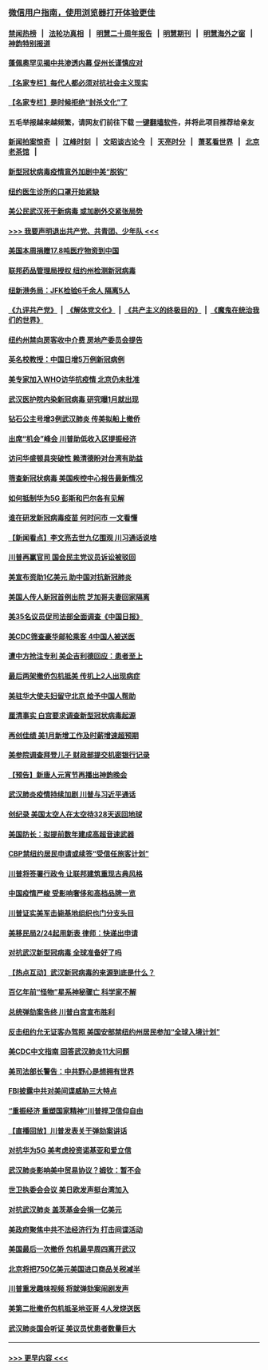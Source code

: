 ### [微信用户指南，使用浏览器打开体验更佳](https://github.com/gfw-breaker/banned-news1/blob/master/indexes/wechat-guide.md?t=0)
#### [禁闻热榜](热点新闻.md?t=0)  &nbsp;&nbsp;|&nbsp;&nbsp; [法轮功真相](https://github.com/gfw-breaker/truth/blob/master/README.md?t=0) &nbsp;&nbsp;|&nbsp;&nbsp; [明慧二十周年报告](https://github.com/gfw-breaker/mh-reports/blob/master/README.md?t=0) &nbsp;&nbsp;|&nbsp;&nbsp;[明慧期刊](https://github.com/gfw-breaker/mh-qikan) &nbsp;&nbsp;|&nbsp;&nbsp; [明慧海外之窗](https://github.com/gfw-breaker/mh-news/blob/master/README.md?t=0) &nbsp;&nbsp;|&nbsp;&nbsp; [神韵特别报道](https://github.com/gfw-breaker/mh-news/blob/master/shenyun.md?t=0)
#### [蓬佩奥罕见揭中共渗透内幕 促州长谨慎应对](../pages/nsc412/n11854685.md?t=02091255) 
#### [【名家专栏】每代人都必须对抗社会主义现实](../pages/nsc412/n11831412.md?t=02091255) 
#### [【名家专栏】是时候拒绝“封杀文化”了](../pages/nsc412/n11814093.md?t=02091255) 
#### 五毛举报越来越频繁，请网友们前往下载 [一键翻墙软件](https://github.com/gfw-breaker/ssr-accounts)，并将此项目推荐给亲友
#### [新闻拍案惊奇](https://github.com/gfw-breaker/banned-news1/blob/master/pages/link4.md) &nbsp;&nbsp;|&nbsp;&nbsp; [江峰时刻](https://github.com/gfw-breaker/banned-news1/blob/master/pages/link4.md) &nbsp;&nbsp;|&nbsp;&nbsp; [文昭谈古论今](https://github.com/gfw-breaker/banned-news1/blob/master/pages/link4.md) &nbsp;&nbsp;|&nbsp;&nbsp; [天亮时分](https://github.com/gfw-breaker/banned-news1/blob/master/pages/link4.md) &nbsp;&nbsp;|&nbsp;&nbsp; [萧茗看世界](https://github.com/gfw-breaker/banned-news1/blob/master/pages/link4.md) &nbsp;&nbsp;|&nbsp;&nbsp; [北京老茶馆](https://github.com/gfw-breaker/banned-news1/blob/master/pages/link4.md) &nbsp;&nbsp;|&nbsp;&nbsp; 
#### [新型冠状病毒疫情意外加剧中美“脱钩”](../pages/nsc412/n11854475.md?t=02091255) 
#### [纽约医生诊所的口罩开始紧缺](../pages/nsc412/n11853364.md?t=02091255) 
#### [美公民武汉死于新病毒 或加剧外交紧张局势](../pages/nsc412/n11854331.md?t=02091255) 
#### [>>> 我要声明退出共产党、共青团、少年队 <<<](https://github.com/begood0513/goodnews/blob/master/quit/letter.md) 
#### [美国本周捐赠17.8吨医疗物资到中国](../pages/nsc412/n11854269.md?t=02091255) 
#### [联邦药品管理局授权  纽约州检测新冠病毒](../pages/nsc412/n11853371.md?t=02091255) 
#### [纽新港务局：JFK检验6千余人  隔离5人](../pages/nsc412/n11853366.md?t=02091255) 
#### [《九评共产党》](https://github.com/begood0513/9ping.md/blob/master/README.md) &nbsp;|&nbsp; [《解体党文化》](../../../../jtdwh.md/blob/master/README.md)  &nbsp;|&nbsp; [《共产主义的终极目的》](../../../../gczydzjmd.md/blob/master/README.md) &nbsp;|&nbsp; [《魔鬼在统治我们的世界》](../../../../mgztzwmdsj.md/blob/master/README.md) 
#### [纽约州禁向房客收中介费  房地产委员会提告](../pages/nsc412/n11853360.md?t=02091255) 
#### [英名校教授：中国日增5万例新冠病例](../pages/nsc412/n11854174.md?t=02091255) 
#### [美专家加入WHO访华抗疫情 北京仍未批准](../pages/nsc412/n11854043.md?t=02091255) 
#### [武汉医护院内染新冠病毒 研究曝1月就出现](../pages/nsc412/n11852928.md?t=02091255) 
#### [钻石公主号增3例武汉肺炎 传美拟船上撤侨](../pages/nsc412/n11853240.md?t=02091255) 
#### [出席“机会”峰会 川普助低收入区提振经济](../pages/nsc412/n11853232.md?t=02091255) 
#### [访问华盛顿具突破性 赖清德盼对台湾有助益](../pages/nsc412/n11853129.md?t=02091255) 
#### [筛查新冠状病毒 美国疾控中心报告最新情况](../pages/nsc412/n11853070.md?t=02091255) 
#### [如何抵制华为5G 彭斯和巴尔各有见解](../pages/nsc412/n11852535.md?t=02091255) 
#### [谁在研发新冠病毒疫苗 何时问市 一文看懂](../pages/nsc412/n11852840.md?t=02091255) 
#### [【新闻看点】李文亮去世九亿围观 川习通话说啥](../pages/nsc412/n11852360.md?t=02091255) 
#### [川普再赢官司 国会民主党议员诉讼被驳回](../pages/nsc412/n11852287.md?t=02091255) 
#### [美宣布资助1亿美元 助中国对抗新冠肺炎](../pages/nsc412/n11852531.md?t=02091255) 
#### [美国人传人新冠首例出院 芝加哥夫妻回家隔离](../pages/nsc412/n11852452.md?t=02091255) 
#### [美35名议员促司法部全面调查《中国日报》](../pages/nsc412/n11852435.md?t=02091255) 
#### [美CDC筛查豪华邮轮乘客 4中国人被送医](../pages/nsc412/n11852085.md?t=02091255) 
#### [遭中方抢注专利 美企吉利德回应：患者至上](../pages/nsc412/n11852037.md?t=02091255) 
#### [最后两架撤侨包机抵美 传机上2人出现病症](../pages/nsc412/n11852173.md?t=02091255) 
#### [美驻华大使夫妇留守北京 给予中国人帮助](../pages/nsc412/n11852165.md?t=02091255) 
#### [厘清事实 白宫要求调查新型冠状病毒起源](../pages/nsc412/n11852106.md?t=02091255) 
#### [再创佳绩 美1月新增工作及时薪增速超预期](../pages/nsc412/n11852174.md?t=02091255) 
#### [美参院调查拜登儿子 财政部提交机密银行记录](../pages/nsc412/n11851808.md?t=02091255) 
#### [【预告】新唐人元宵节再播出神韵晚会](../pages/nsc412/n11843192.md?t=02091255) 
#### [武汉肺炎疫情持续加剧 川普与习近平通话](../pages/nsc412/n11851613.md?t=02091255) 
#### [创纪录 美国太空人在太空待328天返回地球](../pages/nsc412/n11851266.md?t=02091255) 
#### [美国防长：拟提前数年建成高超音速武器](../pages/nsc412/n11850959.md?t=02091255) 
#### [CBP禁纽约居民申请或续签“受信任旅客计划”](../pages/nsc412/n11850857.md?t=02091255) 
#### [川普将签署行政令 让联邦建筑重现古典风格](../pages/nsc412/n11850654.md?t=02091255) 
#### [中国疫情严峻 受影响奢侈和高档品牌一览](../pages/nsc412/n11850319.md?t=02091255) 
#### [川普证实美军击毙基地组织也门分支头目](../pages/nsc412/n11850383.md?t=02091255) 
#### [美移民局2/24起用新表 律师：快递出申请](../pages/nsc412/n11848220.md?t=02091255) 
#### [对抗武汉新型冠病毒 全球准备好了吗](../pages/nsc412/n11850142.md?t=02091255) 
#### [【热点互动】武汉新冠病毒的来源到底是什么？](../pages/nsc412/n11849749.md?t=02091255) 
#### [百亿年前“怪物”星系神秘骤亡 科学家不解](../pages/nsc412/n11849863.md?t=02091255) 
#### [总统弹劾案告终 川普白宫宣布胜利](../pages/nsc412/n11849985.md?t=02091255) 
#### [反击纽约允无证客办驾照  美国安部禁纽约州居民参加“全球入境计划”](../pages/nsc412/n11849828.md?t=02091255) 
#### [美CDC中文指南 回答武汉肺炎11大问题](../pages/nsc412/n11849703.md?t=02091255) 
#### [美司法部长警告：中共野心是想拥有世界](../pages/nsc412/n11849769.md?t=02091255) 
#### [FBI披露中共对美间谍威胁三大特点](../pages/nsc412/n11849700.md?t=02091255) 
#### [“重振经济 重塑国家精神”川普捍卫信仰自由](../pages/nsc412/n11849641.md?t=02091255) 
#### [【直播回放】川普发表关于弹劾案讲话](../pages/nsc412/n11849472.md?t=02091255) 
#### [对抗华为5G 美考虑投资诺基亚和爱立信](../pages/nsc412/n11849510.md?t=02091255) 
#### [武汉肺炎影响美中贸易协议？姆钦：暂不会](../pages/nsc412/n11849497.md?t=02091255) 
#### [世卫执委会会议 美日欧发声挺台湾加入](../pages/nsc412/n11849433.md?t=02091255) 
#### [对抗武汉肺炎 盖茨基金会捐一亿美元](../pages/nsc412/n11848953.md?t=02091255) 
#### [美政府聚焦中共不法经济行为 打击间谍活动](../pages/nsc412/n11849322.md?t=02091255) 
#### [美国最后一次撤侨 包机最早周四离开武汉](../pages/nsc412/n11849395.md?t=02091255) 
#### [北京将把750亿美元美国进口商品关税减半](../pages/nsc412/n11848896.md?t=02091255) 
#### [川普重发趣味视频 将就弹劾案闹剧发声](../pages/nsc412/n11848715.md?t=02091255) 
#### [美第二批撤侨包机抵圣地亚哥 4人发烧送医](../pages/nsc412/n11847923.md?t=02091255) 
#### [武汉肺炎国会听证 美议员忧患者数量巨大](../pages/nsc412/n11844851.md?t=02091255) 

----
#### [ >>> 更早内容 <<< ](../indexes/nsc412-earlier.md)
